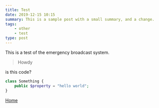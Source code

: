 ```yaml
---
title: Test
date: 2019-12-15 10:15
summary: This is a sample post with a small summary, and a change.
tags:
    - other
    - test
type: post
---
```

This is a test of the emergency broadcast system.

> Howdy

is this code?

``` php
class Something {
    public $property = "hello world";
}
```

[Home](/)
